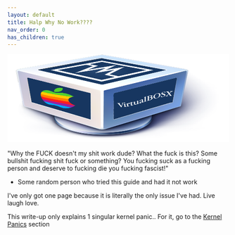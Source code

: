 ```yaml
---
layout: default
title: Halp Why No Work????
nav_order: 0
has_children: true
---
```


<p align="center">
  <img width="650" height="200" src="../../assets/logo.png">
</p>

"Why the FUCK doesn't my shit work dude? What the fuck is this? Some bullshit fucking shit fuck or something? You fucking suck as a fucking person and deserve to fucking die you fucking fascist!"
- Some random person who tried this guide and had it not work

I've only got one page because it is literally the only issue I've had. Live laugh love.

This write-up only explains 1 singular kernel panic.. For it, go to the  <a href="01-Intro">Kernel Panics</a> section
